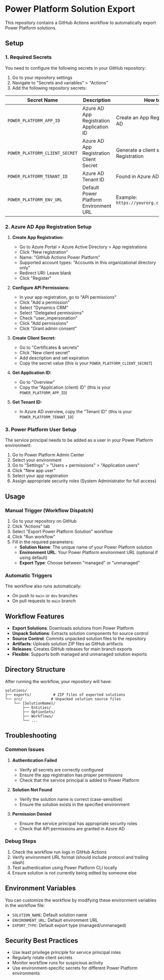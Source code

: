 # Power Platform Solution Export

This repository contains a GitHub Actions workflow to automatically export Power Platform solutions.

## Setup

### 1. Required Secrets

You need to configure the following secrets in your GitHub repository:

1. Go to your repository settings
2. Navigate to "Secrets and variables" > "Actions"
3. Add the following repository secrets:

| Secret Name | Description | How to Get |
|-------------|-------------|------------|
| `POWER_PLATFORM_APP_ID` | Azure AD App Registration Application ID | Create an App Registration in Azure AD |
| `POWER_PLATFORM_CLIENT_SECRET` | Azure AD App Registration Client Secret | Generate a client secret in your App Registration |
| `POWER_PLATFORM_TENANT_ID` | Azure AD Tenant ID | Found in Azure AD properties |
| `POWER_PLATFORM_ENV_URL` | Default Power Platform Environment URL | Example: `https://yourorg.crm.dynamics.com/` |

### 2. Azure AD App Registration Setup

1. **Create App Registration:**
   - Go to Azure Portal > Azure Active Directory > App registrations
   - Click "New registration"
   - Name: "GitHub Actions Power Platform"
   - Supported account types: "Accounts in this organizational directory only"
   - Redirect URI: Leave blank
   - Click "Register"

2. **Configure API Permissions:**
   - In your app registration, go to "API permissions"
   - Click "Add a permission"
   - Select "Dynamics CRM"
   - Select "Delegated permissions"
   - Check "user_impersonation"
   - Click "Add permissions"
   - Click "Grant admin consent"

3. **Create Client Secret:**
   - Go to "Certificates & secrets"
   - Click "New client secret"
   - Add description and set expiration
   - Copy the secret value (this is your `POWER_PLATFORM_CLIENT_SECRET`)

4. **Get Application ID:**
   - Go to "Overview"
   - Copy the "Application (client) ID" (this is your `POWER_PLATFORM_APP_ID`)

5. **Get Tenant ID:**
   - In Azure AD overview, copy the "Tenant ID" (this is your `POWER_PLATFORM_TENANT_ID`)

### 3. Power Platform User Setup

The service principal needs to be added as a user in your Power Platform environment:

1. Go to Power Platform Admin Center
2. Select your environment
3. Go to "Settings" > "Users + permissions" > "Application users"
4. Click "New app user"
5. Select your app registration
6. Assign appropriate security roles (System Administrator for full access)

## Usage

### Manual Trigger (Workflow Dispatch)

1. Go to your repository on GitHub
2. Click "Actions" tab
3. Select "Export Power Platform Solution" workflow
4. Click "Run workflow"
5. Fill in the required parameters:
   - **Solution Name**: The unique name of your Power Platform solution
   - **Environment URL**: Your Power Platform environment URL (optional if using default)
   - **Export Type**: Choose between "managed" or "unmanaged"

### Automatic Triggers

The workflow also runs automatically:
- On push to `main` or `dev` branches
- On pull requests to `main` branch

## Workflow Features

- **Export Solutions**: Downloads solutions from Power Platform
- **Unpack Solutions**: Extracts solution components for source control
- **Source Control**: Commits unpacked solution files to the repository
- **Artifacts**: Uploads solution ZIP files as GitHub artifacts
- **Releases**: Creates GitHub releases for main branch exports
- **Flexible**: Supports both managed and unmanaged solution exports

## Directory Structure

After running the workflow, your repository will have:

```
solutions/
├── exports/          # ZIP files of exported solutions
└── src/             # Unpacked solution source files
    └── [SolutionName]/
        ├── Entities/
        ├── OptionSets/
        ├── Workflows/
        └── ...
```

## Troubleshooting

### Common Issues

1. **Authentication Failed**
   - Verify all secrets are correctly configured
   - Ensure the app registration has proper permissions
   - Check that the service principal is added to Power Platform

2. **Solution Not Found**
   - Verify the solution name is correct (case-sensitive)
   - Ensure the solution exists in the specified environment

3. **Permission Denied**
   - Ensure the service principal has appropriate security roles
   - Check that API permissions are granted in Azure AD

### Debug Steps

1. Check the workflow run logs in GitHub Actions
2. Verify environment URL format (should include protocol and trailing slash)
3. Test authentication using Power Platform CLI locally
4. Ensure solution is not currently being edited by someone else

## Environment Variables

You can customize the workflow by modifying these environment variables in the workflow file:

- `SOLUTION_NAME`: Default solution name
- `ENVIRONMENT_URL`: Default environment URL
- `EXPORT_TYPE`: Default export type (managed/unmanaged)

## Security Best Practices

- Use least privilege principle for service principal roles
- Regularly rotate client secrets
- Monitor workflow runs for suspicious activity
- Use environment-specific secrets for different Power Platform environments
